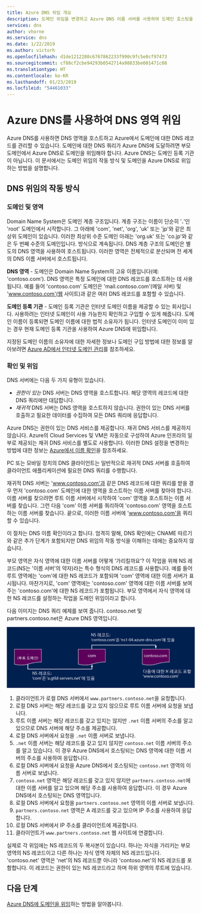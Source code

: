 ```yaml
---
title: Azure DNS 위임 개요
description: 도메인 위임을 변경하고 Azure DNS 이름 서버를 사용하여 도메인 호스팅을 제공하는 방법을 이해합니다.
services: dns
author: vhorne
ms.service: dns
ms.date: 1/22/2019
ms.author: victorh
ms.openlocfilehash: d1de1212280c6767862233f990c9fc5e0cf97473
ms.sourcegitcommit: cf88cf2cbe94293b0542714a98833be001471c08
ms.translationtype: HT
ms.contentlocale: ko-KR
ms.lasthandoff: 01/23/2019
ms.locfileid: "54461033"
---
```

# <a name="delegation-of-dns-zones-with-azure-dns"></a>Azure DNS를 사용하여 DNS 영역 위임

Azure DNS를 사용하면 DNS 영역을 호스트하고 Azure에서 도메인에 대한 DNS 레코드를 관리할 수 있습니다. 도메인에 대한 DNS 쿼리가 Azure DNS에 도달하려면 부모 도메인에서 Azure DNS로 도메인을 위임해야 합니다. Azure DNS는 도메인 등록 기관이 아닙니다. 이 문서에서는 도메인 위임의 작동 방식 및 도메인을 Azure DNS로 위임하는 방법을 설명합니다.

## <a name="how-dns-delegation-works"></a>DNS 위임의 작동 방식

### <a name="domains-and-zones"></a>도메인 및 영역

Domain Name System은 도메인 계층 구조입니다. 계층 구조는 이름이 단순히 '**.**'인 'root' 도메인에서 시작합니다.  그 아래에 'com', 'net', 'org', 'uk' 또는 'jp'와 같은 최상위 도메인이 있습니다.  이러한 최상위 수준 도메인 아래는 'org.uk' 또는 'co.jp'와 같은 두 번째 수준의 도메인입니다.  방식으로 계속됩니다. DNS 계층 구조의 도메인은 별도의 DNS 영역을 사용하여 호스트됩니다. 이러한 영역은 전체적으로 분산되며 전 세계의 DNS 이름 서버에서 호스트됩니다.

**DNS 영역** - 도메인은 Domain Name System의 고유 이름입니다(예: 'contoso.com'). DNS 영역은 특정 도메인에 대한 DNS 레코드를 호스트하는 데 사용됩니다. 예를 들어 'contoso.com' 도메인은 'mail.contoso.com'(메일 서버) 및 'www.contoso.com'(웹 사이트)과 같은 여러 DNS 레코드를 포함할 수 있습니다.

**도메인 등록 기관** - 도메인 등록 기관은 인터넷 도메인 이름을 제공할 수 있는 회사입니다. 사용하려는 인터넷 도메인이 사용 가능한지 확인하고 구입할 수 있게 해줍니다. 도메인 이름이 등록되면 도메인 이름에 대한 법적 소유자가 됩니다. 인터넷 도메인이 이미 있는 경우 현재 도메인 등록 기관을 사용하여 Azure DNS에 위임합니다.

지정된 도메인 이름의 소유자에 대한 자세한 정보나 도메인 구입 방법에 대한 정보를 알아보려면 [Azure AD에서 인터넷 도메인 관리](https://msdn.microsoft.com/library/azure/hh969248.aspx)를 참조하세요.

### <a name="resolution-and-delegation"></a>확인 및 위임

DNS 서버에는 다음 두 가지 유형이 있습니다.

* *권한이 있는* DNS 서버는 DNS 영역을 호스트합니다. 해당 영역의 레코드에 대한 DNS 쿼리에만 대답합니다.
* *재귀적* DNS 서버는 DNS 영역을 호스트하지 않습니다. 권한이 있는 DNS 서버를 호출하고 필요한 데이터를 수집하여 모든 DNS 쿼리에 응답합니다.

Azure DNS는 권한이 있는 DNS 서비스를 제공합니다.  재귀 DNS 서비스를 제공하지 않습니다. Azure의 Cloud Services 및 VM은 자동으로 구성하여 Azure 인프라의 일부로 제공되는 재귀 DNS 서비스를 별도로 사용합니다. 이러한 DNS 설정을 변경하는 방법에 대한 정보는 [Azure에서 이름 확인](../virtual-network/virtual-networks-name-resolution-for-vms-and-role-instances.md#name-resolution-that-uses-your-own-dns-server)을 참조하세요.

PC 또는 모바일 장치의 DNS 클라이언트는 일반적으로 재귀적 DNS 서버를 호출하여 클라이언트 애플리케이션에 필요한 DNS 쿼리를 수행합니다.

재귀적 DNS 서버는 'www.contoso.com'과 같은 DNS 레코드에 대한 쿼리를 받을 경우 먼저 'contoso.com' 도메인에 대한 영역을 호스트하는 이름 서버를 찾아야 합니다. 이름 서버를 찾으려면 루트 이름 서버에서 시작하여 'com' 영역을 호스트하는 이름 서버를 찾습니다. 그런 다음 'com' 이름 서버를 쿼리하여 'contoso.com' 영역을 호스트하는 이름 서버를 찾습니다.  끝으로, 이러한 이름 서버에 'www.contoso.com'을 쿼리할 수 있습니다.

이 절차는 DNS 이름 확인이라고 합니다. 엄격히 말해, DNS 확인에는 CNAME 따르기와 같은 추가 단계가 포함되지만 DNS 위임의 작동 방식을 이해하는 데에는 중요하지 않습니다.

부모 영역은 자식 영역에 대한 이름 서버를 어떻게 ‘가리킬까요'? 이 작업을 위해 NS 레코드(NS는 '이름 서버'의 약자)라는 특수 형식의 DNS 레코드를 사용합니다. 예를 들어 루트 영역에는 'com'에 대한 NS 레코드가 포함되며 'com' 영역에 대한 이름 서버가 표시됩니다. 마찬가지로, 'com' 영역에는 'contoso.com' 영역에 대한 이름 서버를 보여주는 'contoso.com'에 대한 NS 레코드가 포함됩니다. 부모 영역에서 자식 영역에 대한 NS 레코드를 설정하는 작업을 도메인 위임이라고 합니다.

다음 이미지는 DNS 쿼리 예제를 보여 줍니다. contoso.net 및 partners.contoso.net은 Azure DNS 영역입니다.

![Dns-nameserver](./media/dns-domain-delegation/image1.png)

1. 클라이언트가 로컬 DNS 서버에서 `www.partners.contoso.net`을 요청합니다.
2. 로컬 DNS 서버는 해당 레코드를 갖고 있지 않으므로 루트 이름 서버에 요청을 보냅니다.
3. 루트 이름 서버는 해당 레코드를 갖고 있지는 않지만 `.net` 이름 서버의 주소를 알고 있으므로 DNS 서버에 해당 주소를 제공합니다.
4. 로컬 DNS 서버에서 요청을 `.net` 이름 서버로 보냅니다.
5. `.net` 이름 서버는 해당 레코드를 갖고 있지 않지만 `contoso.net` 이름 서버의 주소를 알고 있습니다. 이 경우 Azure DNS에서 호스팅되는 DNS 영역에 대한 이름 서버의 주소를 사용하여 응답합니다.
6. 로컬 DNS 서버에서 요청을 Azure DNS에서 호스팅되는 `contoso.net` 영역의 이름 서버로 보냅니다.
7. `contoso.net` 영역은 해당 레코드를 갖고 있지 않지만 `partners.contoso.net`에 대한 이름 서버를 알고 있으며 해당 주소를 사용하여 응답합니다. 이 경우 Azure DNS에서 호스팅되는 DNS 영역입니다.
8. 로컬 DNS 서버에서 요청을 `partners.contoso.net` 영역의 이름 서버로 보냅니다.
9. `partners.contoso.net` 영역은 A 레코드를 갖고 있으며 IP 주소를 사용하여 응답합니다.
10. 로컬 DNS 서버에서 IP 주소를 클라이언트에 제공합니다.
11. 클라이언트가 `www.partners.contoso.net` 웹 사이트에 연결합니다.

실제로 각 위임에는 NS 레코드의 두 복사본이 있습니다. 하나는 자식을 가리키는 부모 영역의 NS 레코드이고 다른 하나는 자식 영역 자체의 NS 레코드입니다. 'contoso.net' 영역은 'net'의 NS 레코드뿐 아니라 'contoso.net'의 NS 레코드를 포함합니다. 이 레코드는 권한이 있는 NS 레코드라고 하며 하위 영역의 루트에 있습니다.

## <a name="next-steps"></a>다음 단계

[Azure DNS에 도메인을 위임](dns-delegate-domain-azure-dns.md)하는 방법을 알아봅니다.

